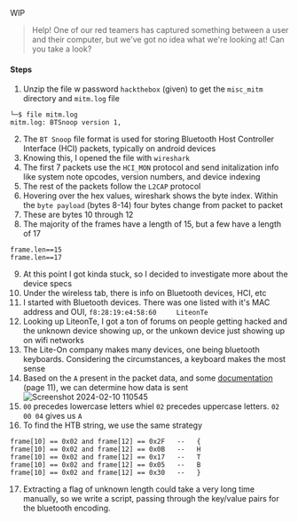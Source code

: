 WIP
> Help! One of our red teamers has captured something between a user and their computer, but we've got no idea what we're looking at! Can you take a look?
#### Steps
1. Unzip the file w password `hackthebox` (given) to get the `misc_mitm` directory and `mitm.log` file
``` shell
└─$ file mitm.log   
mitm.log: BTSnoop version 1,
```
2. The `BT Snoop` file format is used for storing Bluetooth Host Controller Interface (HCI) packets, typically on android devices
3. Knowing this, I opened the file with `wireshark`
4. The first 7 packets use the `HCI_MON` protocol and send initalization info like system note opcodes, version numbers, and device indexing
5. The rest of the packets follow the `L2CAP` protocol
6. Hovering over the hex values, wireshark shows the byte index. Within the `byte payload` (bytes 8-14) four bytes change from packet to packet
7. These are bytes 10 through 12
8. The majority of the frames have a length of 15, but a few have a length of 17
```
frame.len==15
frame.len==17
```
9. At this point I got kinda stuck, so I decided to investigate more about the device specs
10. Under the wireless tab, there is info on Bluetooth devices, HCI, etc
11. I started with Bluetooth devices. There was one listed with it's MAC address and OUI, `f8:28:19:e4:58:60     LiteonTe` 
12. Looking up LiteonTe, I got a ton of forums on people getting hacked and the unknown device showing up, or the unkown device just showing up on wifi networks
13. The Lite-On company makes many devices, one being bluetooth keyboards. Considering the circumstances, a keyboard makes the most sense
14. Based on the `A` present in the packet data, and some [documentation](https://cdn.sparkfun.com/datasheets/Wireless/Bluetooth/RN-HID-User-Guide-v1.0r.pdf) (page 11), we can determine how data is sent
![Screenshot 2024-02-10 110545](https://github.com/pwnedbyisa/writeups/assets/138353745/af8dda71-6e54-4b9d-aff7-57121cd03a27)
15. `00` precedes lowercase letters whiel `02` precedes uppercase letters. `02 00 04` gives us `A`
16. To find the HTB string, we use the same strategy
```
frame[10] == 0x02 and frame[12] == 0x2F   --   {
frame[10] == 0x02 and frame[12] == 0x0B   --   H
frame[10] == 0x02 and frame[12] == 0x17   --   T
frame[10] == 0x02 and frame[12] == 0x05   --   B
frame[10] == 0x02 and frame[12] == 0x30   --   }
```
17. Extracting a flag of unknown length could take a very long time manually, so we write a script, passing through the key/value pairs for the bluetooth encoding.
